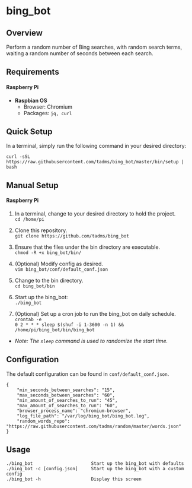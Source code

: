 # bing_bot

Overview
--------
Perform a random number of Bing searches, with random search terms, waiting a random
number of seconds between each search.  


Requirements
------------
#### Raspberry Pi
* **Raspbian OS**
  * Browser: Chromium
  * Packages: `jq, curl`  


Quick Setup
-----------
In a terminal, simply run the following command in your desired directory:

`curl -sSL https://raw.githubusercontent.com/tadms/bing_bot/master/bin/setup | bash`


Manual Setup
------------
#### Raspberry Pi

1. In a terminal, change to your desired directory to hold the project. <br>
`cd /home/pi`

2. Clone this repository. <br>
`git clone https://github.com/tadms/bing_bot`

3. Ensure that the files under the bin directory are executable. <br>
`chmod -R +x bing_bot/bin/`

4. (Optional) Modify config as desired. <br>
`vim bing_bot/conf/default_conf.json`

5. Change to the bin directory.  
`cd bing_bot/bin`

5. Start up the bing_bot: <br>
`./bing_bot`

6. (Optional) Set up a cron job to run the bing_bot on daily schedule. <br>
`crontab -e` <br>
`0 2 * * * sleep $(shuf -i 1-3600 -n 1) && /home/pi/bing_bot/bin/bing_bot` <br>
  * *Note:  The `sleep` command is used to randomize the start time.*


Configuration
-------------
The default configuration can be found in `conf/default_conf.json`.

    {
    	"min_seconds_between_searches": "15",
    	"max_seconds_between_searches": "60",
    	"min_amount_of_searches_to_run": "45",
    	"max_amount_of_searches_to_run": "60",
    	"browser_process_name": "chromium-browser",
    	"log_file_path": "/var/log/bing_bot/bing_bot.log",
    	"random_words_repo": "https://raw.githubusercontent.com/tadms/random/master/words.json"
    }


Usage
-----
    ./bing_bot                      Start up the bing_bot with defaults
    ./bing_bot -c [config.json]     Start up the bing_bot with a custom config
    ./bing_bot -h                   Display this screen
